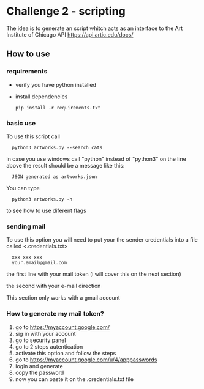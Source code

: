 # Challenge 2 - scripting

The idea is to generate an script whitch acts as an interface to the Art Institute of Chicago API <https://api.artic.edu/docs/>

## How to use
### requirements
* verify you have python installed
* install dependencies

  ```
  pip install -r requirements.txt
  ```
### basic use
To use this script call
```
  python3 artworks.py --search cats
```
in case you use windows call "python" instead of "python3" on the line above
the result should be a message like this:
```
  JSON generated as artworks.json
```
You can type 
```
  python3 artworks.py -h
```
to see how to use diferent flags
### sending mail
To use this option you will need to put your the sender credentials into a file called <.credentials.txt>

```
  xxx xxx xxx
  your.email@gmail.com
```
the first line with your mail token (i will cover this on the next section)

the second with your e-mail direction
 
This section only works with a gmail account

### How to generate my mail token?

1) go to https://myaccount.google.com/
2) sig in with your account
3) go to security panel
4) go to 2 steps autentication
5) activate this option and follow the steps
6) go to https://myaccount.google.com/u/4/apppasswords
7) login and generate 
8) copy the password
9) now you can paste it on the .credentials.txt file
